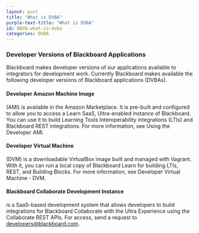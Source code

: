 ```yaml
---
layout: post
title: "What is DVBA"
purple-text-title: "What is DVBA"
id: DBVA-what-is-dvba
categories: DVBA
---
```

### Developer Versions of Blackboard Applications

Blackboard makes developer versions of our applications available to integrators for development work. Currently Blackboard makes available the following developer versions of Blackboard applications (DVBAs).

#### Developer Amazon Machine Image
(AMI) is available in the Amazon Marketplace. It is pre-built and configured to allow you to access a Learn SaaS, Ultra-enabled instance of Blackboard. You can use it to build Learning Tools Interoperability integrations (LTIs) and Blackboard REST integrations. For more information, see Using the Developer AMI.

#### Developer Virtual Machine
(DVM) is a downloadable VirtualBox image built and managed with Vagrant. With it, you can run a local copy of Blackboard Learn for building LTIs, REST, and Building Blocks. For more information, see Developer Virtual Machine - DVM.

#### Blackboard Collaborate Development Instance 
is a SaaS-based development system that allows developers to build integrations for Blackboard Collaborate with the Ultra Experience using the Collaborate REST APIs. For access, send a request to developers@blackboard.com.